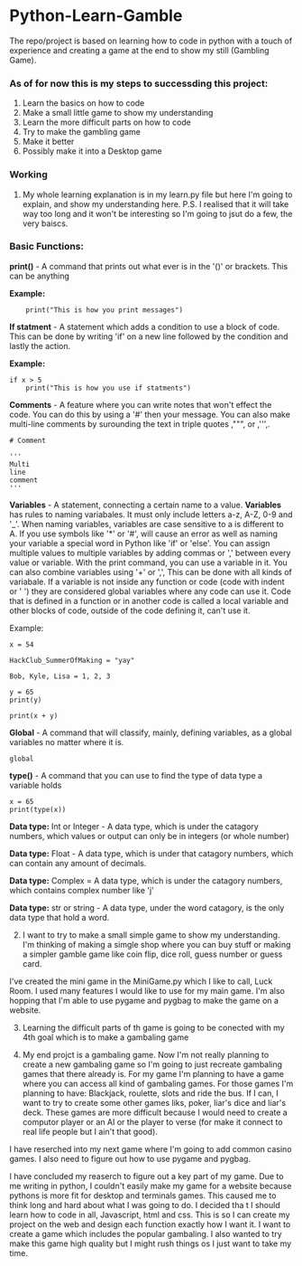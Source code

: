 # Python-Learn-Gamble
The repo/project is based on learning how to code in python with a touch of experience and creating a game at the end to show my still (Gambling Game).

### As of for now this is my steps to successding this project:

1. Learn the basics on how to code
2. Make a small little game to show my understanding
3. Learn the more difficult parts on how to code
4. Try to make the gambling game
5. Make it better
6. Possibly make it into a Desktop game

### Working
1) My whole learning explanation is in my learn.py file but here I'm going to explain, and show my understanding here. P.S. I realised that it will take way too long and it won't be interesting so I'm going to jsut do a few, the very baiscs.
### Basic Functions:
**print()** - A command that prints out what ever is in the '()' or brackets. This can be anything

**Example:**

        print("This is how you print messages")

**If statment** - A statement which adds a condition to use a block of code. This can be done by writing 'if' on a new line followed by the condition and lastly the action.

**Example:** 

    if x > 5 
        print("This is how you use if statments")

**Comments** - A feature where you can write notes that won't effect the code. You can do this by using a '#' then your message. You can also make multi-line comments by surounding the text in triple quotes ,""", or ,''',. 

    # Comment

    '''
    Multi
    line
    comment
    '''

**Variables** - A statement, connecting a certain name to a value. **Variables** has rules to naming variabales. It must only include letters a-z, A-Z, 0-9 and '_'. When naming variables, variables are case sensitive to a is different to A. If you use symbols like '*' or '#', will cause an error as well as naming your variable a special word in Python like 'if' or 'else'. You can assign multiple values to multiple variables by adding commas or ',' between every value or variable. With the print command, you can use a variable in it. You can also combine variables using '+' or ',', This can be done with all kinds of variabale. If a variable is not inside any function or code (code with indent or '   ') they are considered global variables where any code can use it. Code that is defined in a function or in another code is called a local variable and other blocks of code, outside of the code defining it, can't use it.

Example:

    x = 54

    HackClub_SummerOfMaking = "yay"

    Bob, Kyle, Lisa = 1, 2, 3

    y = 65
    print(y)

    print(x + y)


**Global** - A command that will classify, mainly, defining variables, as a global variables no matter where it is.

    global

**type()** - A command that you can use to find the type of data type a variable holds

    x = 65
    print(type(x))

**Data type:** Int or Integer - A data type, which is under the catagory numbers, which values or output can only be in integers (or whole number)

**Data type:** Float - A data type, which is under that catagory numbers, which can contain any amount of decimals.

**Data type:** Complex = A data type, which is under the catagory numbers, which contains complex number like 'j'

**Data type:** str or string - A data type, under the word catagory, is the only data type that hold a word.

2) I want to try to make a small simple game to show my understanding. I'm thinking of making a simgle shop where you can buy stuff or making a 
simpler gamble game like coin flip, dice roll, guess number or guess card.

I've created the mini game in the MiniGame.py which I like to call, Luck Room. I used many features I would like to use for my main game. I'm also hopping that I'm able to use pygame and pygbag to make the game on a website.


3) Learning the difficult parts of th game is going to be conected with my 4th goal which is to make a gambaling game


4) My end projct is a gambaling game. Now I'm not really planning to create a new gambaling game so I'm going to just recreate gambaling games 
that there already is. For my game I'm planning to have a game where you can access all kind of gambaling games. For those games I'm planning 
to have: Blackjack, roulette, slots and ride the bus. If I can, I want to try to create some other games liks, poker, liar's dice and liar's 
deck. These games are more difficult because I would need to create a computor player or an AI or the player to verse (for make it connect to real life people but I ain't that good).

I have reserched into my next game where I'm going to add common casino games. I also need to figure out how to use pygame and pygbag.

I have concluded my reaserch to figure out a key part of my game. Due to me writing in python, I couldn't easily make my game for a website because pythons is more fit for desktop and terminals games. This caused me to think long and hard about what I was going to do. I decided tha t I should learn how to code in all, Javascript, html and css. This is so I can create my project on the web and design each function exactly how I want it. I want to create a game which includes the popular gambaling. I also wanted to try make this game high quality but I might rush things os I just want to take my time.